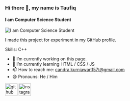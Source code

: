 ### Hi there 👋, my name is Taufiq
#### I am Computer Science Student
![I am Computer Science Student]([https://arturssmirnovs.github.io/github-profile-readme-generator/images/banner.png](https://github.com/rmariuzzo/github-banner.git))

I made this project for experiment in my GitHub profile.

Skills: C++

- 🔭 I’m currently working on this page. 
- 🌱 I’m currently learning HTML / CSS / JS 
- 📫 How to reach me: candra.kurniawan157t@gmail.com 
- 😄 Pronouns: He / Him 


[<img src='https://cdn.jsdelivr.net/npm/simple-icons@3.0.1/icons/github.svg' alt='github' height='40'>](https://github.com/Taufiq-1904)  [<img src='https://cdn.jsdelivr.net/npm/simple-icons@3.0.1/icons/instagram.svg' alt='instagram' height='40'>](https://www.instagram.com/taufiqcandra_k/)  

